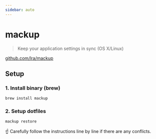 ```yaml
---
sidebar: auto
---
```


# mackup

> Keep your application settings in sync (OS X/Linux)

[github.com/lra/mackup](https://github.com/lra/mackup)

## Setup

### 1. Install binary (brew)

```sh
brew install mackup
```

### 2. Setup dotfiles

```sh
mackup restore
```

☝️ Carefully follow the instructions line by line if there are any conflicts.

